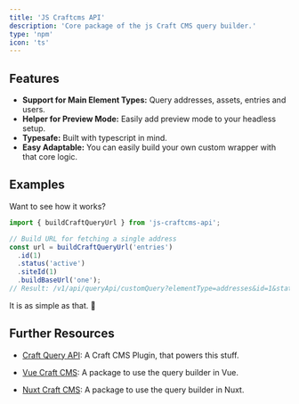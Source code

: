 ```yaml
---
title: 'JS Craftcms API'
description: 'Core package of the js Craft CMS query builder.'
type: 'npm'
icon: 'ts'
---
```


## Features
- **Support for Main Element Types:** Query addresses, assets, entries and users.
- **Helper for Preview Mode:** Easily add preview mode to your headless setup.
- **Typesafe:** Built with typescript in mind.
- **Easy Adaptable:** You can easily build your own custom wrapper with that core logic.

## Examples

Want to see how it works?

```ts [app.ts]
import { buildCraftQueryUrl } from 'js-craftcms-api';

// Build URL for fetching a single address
const url = buildCraftQueryUrl('entries')
  .id(1)
  .status('active')
  .siteId(1)
  .buildBaseUrl('one');
// Result: /v1/api/queryApi/customQuery?elementType=addresses&id=1&status=active&siteId=1&one=1
```

It is as simple as that. 🚀 

## Further Resources

- [Craft Query API](/libraries/craft-query-api): A Craft CMS Plugin, that powers this stuff.

- [Vue Craft CMS](/libraries/vue-craftcms): A package to use the query builder in Vue.

- [Nuxt Craft CMS](/libraries/nuxt-craftcms): A package to use the query builder in Nuxt.